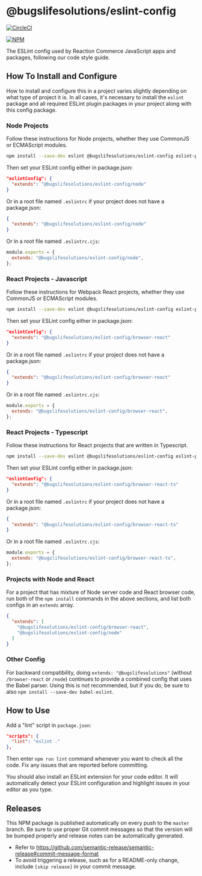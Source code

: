 # @bugslifesolutions/eslint-config

[![CircleCI](https://circleci.com/gh/bugslifesolutions/reaction-eslint-config/tree/master.svg?style=svg)](https://circleci.com/gh/bugslifesolutions/reaction-eslint-config/tree/master)

[![NPM](https://nodei.co/npm/@bugslifesolutions/eslint-config.png)](https://npmjs.org/package/@bugslifesolutions/eslint-config)

The ESLint config used by Reaction Commerce JavaScript apps and packages, following our code style guide.

## How To Install and Configure

How to install and configure this in a project varies slightly depending on what type of project it is. In all cases, it's necessary to install the `eslint` package and all required ESLint plugin packages in your project along with this config package.

### Node Projects

Follow these instructions for Node projects, whether they use CommonJS or ECMAScript modules.

```sh
npm install --save-dev eslint @bugslifesolutions/eslint-config eslint-plugin-import eslint-plugin-jest eslint-plugin-node eslint-plugin-promise eslint-plugin-you-dont-need-lodash-underscore
```

Then set your ESLint config either in package.json:

```json
"eslintConfig": {
  "extends": "@bugslifesolutions/eslint-config/node"
}
```

Or in a root file named `.eslintrc` if your project does not have a package.json:

```json
{
  "extends": "@bugslifesolutions/eslint-config/node"
}
```

Or in a root file named `.eslintrc.cjs`:

```js
module.exports = {
  extends: "@bugslifesolutions/eslint-config/node",
};
```

### React Projects - Javascript

Follow these instructions for Webpack React projects, whether they use CommonJS or ECMAScript modules.

```sh
npm install --save-dev eslint @bugslifesolutions/eslint-config eslint-plugin-import eslint-plugin-jest eslint-plugin-promise eslint-plugin-you-dont-need-lodash-underscore eslint-plugin-jsx-a11y eslint-plugin-react eslint-plugin-react-hooks
```

Then set your ESLint config either in package.json:

```json
"eslintConfig": {
  "extends": "@bugslifesolutions/eslint-config/browser-react"
}
```

Or in a root file named `.eslintrc` if your project does not have a package.json:

```json
{
  "extends": "@bugslifesolutions/eslint-config/browser-react"
}
```

Or in a root file named `.eslintrc.cjs`:

```js
module.exports = {
  extends: "@bugslifesolutions/eslint-config/browser-react",
};
```

### React Projects - Typescript

Follow these instructions for React projects that are written in Typescript.

```sh
npm install --save-dev eslint @bugslifesolutions/eslint-config eslint-plugin-import eslint-plugin-promise eslint-plugin-you-dont-need-lodash-underscore eslint-plugin-jsx-a11y eslint-config-react-app @typescript-eslint/eslint-plugin @typescript-eslint/parser
```

Then set your ESLint config either in package.json:

```json
"eslintConfig": {
  "extends": "@bugslifesolutions/eslint-config/browser-react-ts"
}
```

Or in a root file named `.eslintrc` if your project does not have a package.json:

```json
{
  "extends": "@bugslifesolutions/eslint-config/browser-react-ts"
}
```

Or in a root file named `.eslintrc.cjs`:

```js
module.exports = {
  extends: "@bugslifesolutions/eslint-config/browser-react-ts",
};
```

### Projects with Node and React

For a project that has mixture of Node server code and React browser code, run both of the `npm install` commands in the above sections, and list both configs in an `extends` array.

```json
{
  "extends": [
    "@bugslifesolutions/eslint-config/browser-react",
    "@bugslifesolutions/eslint-config/node"
  ]
}
```

### Other Config

For backward compatibility, doing `extends: "@bugslifesolutions"` (without `/browser-react` or `/node`) continues to provide a combined config that uses the Babel parser. Using this is not recommended, but if you do, be sure to also `npm install --save-dev babel-eslint`.

## How to Use

Add a "lint" script in `package.json`:

```json
"scripts": {
  "lint": "eslint ."
},
```

Then enter `npm run lint` command whenever you want to check all the code. Fix any issues that are reported before committing.

You should also install an ESLint extension for your code editor. It will automatically detect your ESLint configuration and highlight issues in your editor as you type.

## Releases

This NPM package is published automatically on every push to the `master` branch. Be sure to use proper Git commit messages so that the version will be bumped properly and release notes can be automatically generated.

- Refer to https://github.com/semantic-release/semantic-release#commit-message-format
- To avoid triggering a release, such as for a README-only change, include `[skip release]` in your commit message.
